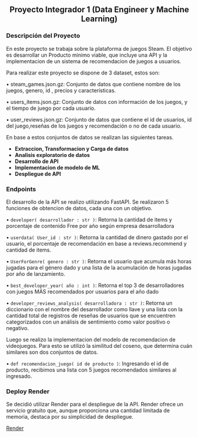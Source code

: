 <div style="text-align: center;">
  <h2>Proyecto Integrador 1 (Data Engineer y Machine Learning)</h2>
</div>


### Descripción del Proyecto
En este proyecto se trabaja sobre la plataforma de juegos Steam. El objetivo es desarrollar un Producto minimo viable, que incluye una API y la implementacion de un sistema de recomendacion de juegos a usuarios.

Para realizar este proyecto se dispone de 3 dataset, estos son:

• steam_games.json.gz: Conjunto de datos que contiene nombre de los juegos, genero, id , precios y características.

• users_items.json.gz: Conjunto de datos con información de los juegos, y el tiempo de juego por cada usuario.

• user_reviews.json.gz: Conjunto de datos que contiene el id de usuarios, id del juego,reseñas de los juegos y recomendación o no de cada usuario.

En base a estos conjuntos de datos se realizan las siguientes tareas.

- **Extraccion, Transformacion y Carga de datos**
- **Analisis exploratorio de datos**
- **Desarrollo de API**
- **Implementacion de modelo de ML**
- **Despliegue de API**

### Endpoints

El desarrollo de la API se realizo utilizando FastAPI. Se realizaron 5 funciones de obtencion de datos, cada una con un objetivo.

• `developer( desarrollador : str )`: Retorna la cantidad de items y porcentaje de contenido Free por año según empresa desarrolladora

• `userdata( User_id : str )`: Retorna la cantidad de dinero gastado por el usuario, el porcentaje   de recomendación en base a reviews.recommend y cantidad de items.

• `UserForGenre( genero : str )`: Retorna el usuario que acumula más horas jugadas para el género dado y una lista de la acumulación de horas jugadas por año de lanzamiento.

• `best_developer_year( año : int )`: Retorna el top 3 de desarrolladores con juegos MÁS recomendados por usuarios para el año dado

• `developer_reviews_analysis( desarrolladora : str )`: Retorna un diccionario con el nombre del desarrollador como llave y una lista con la cantidad total de registros de reseñas de usuarios que se encuentren categorizados con un análisis de sentimiento como valor positivo o negativo.

Luego se realizo la implementacion del modelo de recomendacion de videojuegos. Para esto se utilizó la similitud del coseno, que determina cuán similares son dos conjuntos de datos.

• `def recomendacion_juego( id de producto )`: Ingresando el id de producto, recibimos una lista con 5 juegos recomendados similares al ingresado.

### Deploy Render

Se decidió utilizar Render para el despliegue de la API. Render ofrece un servicio gratuito que, aunque proporciona una cantidad limitada de memoria, destaca por su simplicidad de despliegue.

[Render](https://mlops-steam-9iga.onrender.com/docs)










